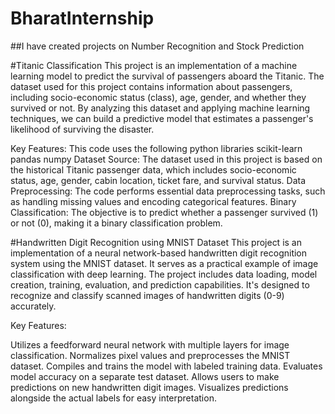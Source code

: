 # BharatInternship

##I have created projects on Number Recognition and Stock Prediction

#Titanic Classification
This project is an implementation of a machine learning model to predict the survival of passengers aboard the Titanic. The dataset used for this project contains information about passengers, including socio-economic status (class), age, gender, and whether they survived or not. By analyzing this dataset and applying machine learning techniques, we can build a predictive model that estimates a passenger's likelihood of surviving the disaster.

Key Features: This code uses the following python libraries scikit-learn pandas numpy Dataset Source: The dataset used in this project is based on the historical Titanic passenger data, which includes socio-economic status, age, gender, cabin location, ticket fare, and survival status. Data Preprocessing: The code performs essential data preprocessing tasks, such as handling missing values and encoding categorical features. Binary Classification: The objective is to predict whether a passenger survived (1) or not (0), making it a binary classification problem.

#Handwritten Digit Recognition using MNIST Dataset
This project is an implementation of a neural network-based handwritten digit recognition system using the MNIST dataset. It serves as a practical example of image classification with deep learning. The project includes data loading, model creation, training, evaluation, and prediction capabilities. It's designed to recognize and classify scanned images of handwritten digits (0-9) accurately.

Key Features:

Utilizes a feedforward neural network with multiple layers for image classification. Normalizes pixel values and preprocesses the MNIST dataset. Compiles and trains the model with labeled training data. Evaluates model accuracy on a separate test dataset. Allows users to make predictions on new handwritten digit images. Visualizes predictions alongside the actual labels for easy interpretation.
